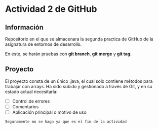 # Actividad 2 de GitHub

## Información
Repositorio en el que se almacenara la segunda practica de GitHub de la asignatura de entornos de desarrollo.

En este, se harán pruebas con **git branch**, **git merge** y **git tag**.

## Proyecto
El proyecto consta de un único .java, el cual solo contiene métodos para trabajar con arrays.
Ha sido subido y gestionado a través de Git, y en su estado actual necesitaría:
- [ ] Control de errores
- [ ] Comentarios
- [ ] Aplicación principal o motivo de uso

```
Seguramente no se haga ya que es el fin de la actividad
```
